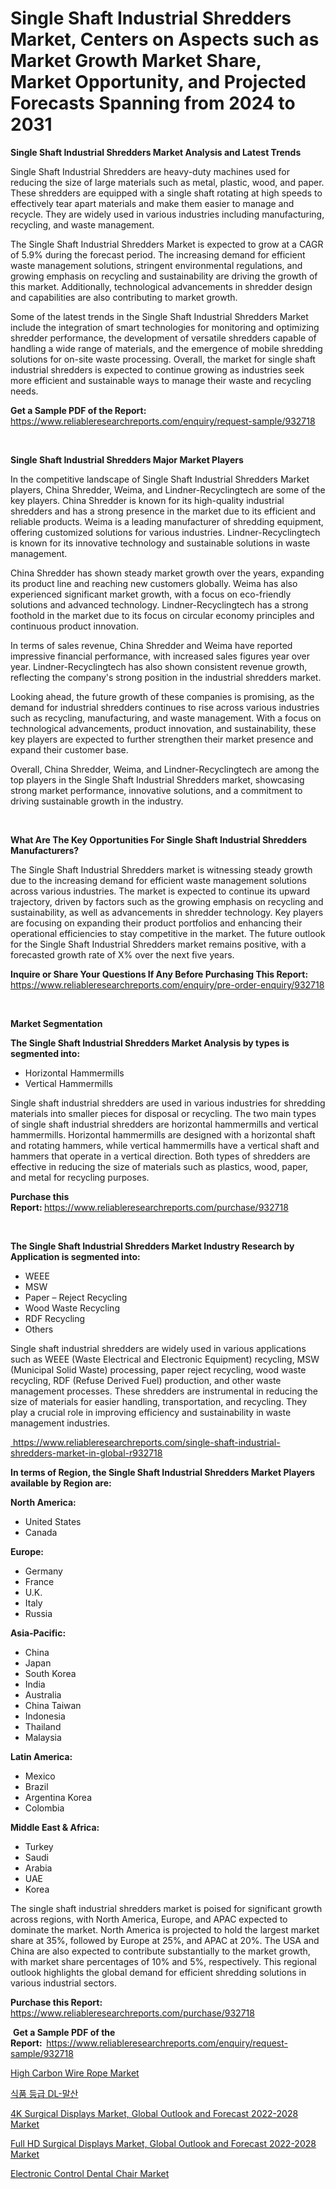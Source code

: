 <p><h1>Single Shaft Industrial Shredders Market, Centers on Aspects such as Market Growth Market Share, Market Opportunity, and Projected Forecasts Spanning from 2024 to 2031</h1></p><p><strong>Single Shaft Industrial Shredders Market Analysis and Latest Trends</strong></p>
<p><p>Single Shaft Industrial Shredders are heavy-duty machines used for reducing the size of large materials such as metal, plastic, wood, and paper. These shredders are equipped with a single shaft rotating at high speeds to effectively tear apart materials and make them easier to manage and recycle. They are widely used in various industries including manufacturing, recycling, and waste management.</p><p>The Single Shaft Industrial Shredders Market is expected to grow at a CAGR of 5.9% during the forecast period. The increasing demand for efficient waste management solutions, stringent environmental regulations, and growing emphasis on recycling and sustainability are driving the growth of this market. Additionally, technological advancements in shredder design and capabilities are also contributing to market growth.</p><p>Some of the latest trends in the Single Shaft Industrial Shredders Market include the integration of smart technologies for monitoring and optimizing shredder performance, the development of versatile shredders capable of handling a wide range of materials, and the emergence of mobile shredding solutions for on-site waste processing. Overall, the market for single shaft industrial shredders is expected to continue growing as industries seek more efficient and sustainable ways to manage their waste and recycling needs.</p></p>
<p><strong>Get a Sample PDF of the Report:&nbsp;</strong> <a href="https://www.reliableresearchreports.com/enquiry/request-sample/932718">https://www.reliableresearchreports.com/enquiry/request-sample/932718</a></p>
<p>&nbsp;</p>
<p><strong>Single Shaft Industrial Shredders Major Market Players</strong></p>
<p><p>In the competitive landscape of Single Shaft Industrial Shredders Market players, China Shredder, Weima, and Lindner-Recyclingtech are some of the key players. China Shredder is known for its high-quality industrial shredders and has a strong presence in the market due to its efficient and reliable products. Weima is a leading manufacturer of shredding equipment, offering customized solutions for various industries. Lindner-Recyclingtech is known for its innovative technology and sustainable solutions in waste management.</p><p>China Shredder has shown steady market growth over the years, expanding its product line and reaching new customers globally. Weima has also experienced significant market growth, with a focus on eco-friendly solutions and advanced technology. Lindner-Recyclingtech has a strong foothold in the market due to its focus on circular economy principles and continuous product innovation.</p><p>In terms of sales revenue, China Shredder and Weima have reported impressive financial performance, with increased sales figures year over year. Lindner-Recyclingtech has also shown consistent revenue growth, reflecting the company's strong position in the industrial shredders market.</p><p>Looking ahead, the future growth of these companies is promising, as the demand for industrial shredders continues to rise across various industries such as recycling, manufacturing, and waste management. With a focus on technological advancements, product innovation, and sustainability, these key players are expected to further strengthen their market presence and expand their customer base.</p><p>Overall, China Shredder, Weima, and Lindner-Recyclingtech are among the top players in the Single Shaft Industrial Shredders market, showcasing strong market performance, innovative solutions, and a commitment to driving sustainable growth in the industry.</p></p>
<p>&nbsp;</p>
<p><strong>What Are The Key Opportunities For Single Shaft Industrial Shredders Manufacturers?</strong></p>
<p><p>The Single Shaft Industrial Shredders market is witnessing steady growth due to the increasing demand for efficient waste management solutions across various industries. The market is expected to continue its upward trajectory, driven by factors such as the growing emphasis on recycling and sustainability, as well as advancements in shredder technology. Key players are focusing on expanding their product portfolios and enhancing their operational efficiencies to stay competitive in the market. The future outlook for the Single Shaft Industrial Shredders market remains positive, with a forecasted growth rate of X% over the next five years.</p></p>
<p><strong>Inquire or Share Your Questions If Any Before Purchasing This Report:</strong> <a href="https://www.reliableresearchreports.com/enquiry/pre-order-enquiry/932718">https://www.reliableresearchreports.com/enquiry/pre-order-enquiry/932718</a></p>
<p>&nbsp;</p>
<p><strong>Market Segmentation</strong></p>
<p><strong>The Single Shaft Industrial Shredders Market Analysis by types is segmented into:</strong></p>
<p><ul><li>Horizontal Hammermills</li><li>Vertical Hammermills</li></ul></p>
<p><p>Single shaft industrial shredders are used in various industries for shredding materials into smaller pieces for disposal or recycling. The two main types of single shaft industrial shredders are horizontal hammermills and vertical hammermills. Horizontal hammermills are designed with a horizontal shaft and rotating hammers, while vertical hammermills have a vertical shaft and hammers that operate in a vertical direction. Both types of shredders are effective in reducing the size of materials such as plastics, wood, paper, and metal for recycling purposes.</p></p>
<p><strong>Purchase this Report:&nbsp;</strong><a href="https://www.reliableresearchreports.com/purchase/932718">https://www.reliableresearchreports.com/purchase/932718</a></p>
<p>&nbsp;</p>
<p><strong>The Single Shaft Industrial Shredders Market Industry Research by Application is segmented into:</strong></p>
<p><ul><li>WEEE</li><li>MSW</li><li>Paper – Reject Recycling</li><li>Wood Waste Recycling</li><li>RDF Recycling</li><li>Others</li></ul></p>
<p><p>Single shaft industrial shredders are widely used in various applications such as WEEE (Waste Electrical and Electronic Equipment) recycling, MSW (Municipal Solid Waste) processing, paper reject recycling, wood waste recycling, RDF (Refuse Derived Fuel) production, and other waste management processes. These shredders are instrumental in reducing the size of materials for easier handling, transportation, and recycling. They play a crucial role in improving efficiency and sustainability in waste management industries.</p></p>
<p><a href="https://www.reliableresearchreports.com/single-shaft-industrial-shredders-market-in-global-r932718">&nbsp;https://www.reliableresearchreports.com/single-shaft-industrial-shredders-market-in-global-r932718</a></p>
<p><strong>In terms of Region, the Single Shaft Industrial Shredders Market Players available by Region are:</strong></p>
<p>
    <p> <strong> North America: </strong>
        <ul>
            <li>United States</li>
            <li>Canada</li>
        </ul>
        </p> 
    <p> <strong> Europe: </strong>
        <ul>
            <li>Germany</li>
            <li>France</li>
            <li>U.K.</li>
            <li>Italy</li>
            <li>Russia</li>
        </ul>
        </p> 
    <p> <strong> Asia-Pacific: </strong>
        <ul>
            <li>China</li>
            <li>Japan</li>
            <li>South Korea</li>
            <li>India</li>
            <li>Australia</li>
            <li>China Taiwan</li>
            <li>Indonesia</li>
            <li>Thailand</li>
            <li>Malaysia</li>
        </ul>
        </p> 
    <p> <strong> Latin America: </strong>
        <ul>
            <li>Mexico</li>
            <li>Brazil</li>
            <li>Argentina Korea</li>
            <li>Colombia</li>
        </ul>
        </p> 
    <p> <strong> Middle East & Africa: </strong>
        <ul>
            <li>Turkey</li>
            <li>Saudi</li>
            <li>Arabia</li>
            <li>UAE</li>
            <li>Korea</li>
        </ul>
    </p>
    </p>
<p><p>The single shaft industrial shredders market is poised for significant growth across regions, with North America, Europe, and APAC expected to dominate the market. North America is projected to hold the largest market share at 35%, followed by Europe at 25%, and APAC at 20%. The USA and China are also expected to contribute substantially to the market growth, with market share percentages of 10% and 5%, respectively. This regional outlook highlights the global demand for efficient shredding solutions in various industrial sectors.</p></p>
<p><strong>Purchase this Report: </strong><a href="https://www.reliableresearchreports.com/purchase/932718">https://www.reliableresearchreports.com/purchase/932718</a></p>
<p>&nbsp;<strong>Get a Sample PDF of the Report:&nbsp;&nbsp;</strong><a href="https://www.reliableresearchreports.com/enquiry/request-sample/932718">https://www.reliableresearchreports.com/enquiry/request-sample/932718</a></p>
<p><strong></strong></p>
<p><p><a href="https://github.com/guneycigdem35/Market-Research-Report-List-4/blob/main/high-carbon-wire-rope-market.md">High Carbon Wire Rope Market</a></p><p><a href="https://github.com/mdmazharulnwr786/Market-Research-Report-List-2/blob/main/1222458108128.md">식품 등급 DL-말산</a></p><p><a href="https://issuu.com/reportprime-2/docs/4k-surgical-displays-market-global-_80b54b9576b02a">4K Surgical Displays Market, Global Outlook and Forecast 2022-2028 Market</a></p><p><a href="https://issuu.com/reportprime-2/docs/full-hd-surgical-displays-market-gl_d56d55904f1076">Full HD Surgical Displays Market, Global Outlook and Forecast 2022-2028 Market</a></p><p><a href="https://github.com/mabutironaldo/Market-Research-Report-List-6/blob/main/electronic-control-dental-chair-market.md">Electronic Control Dental Chair Market</a></p></p>